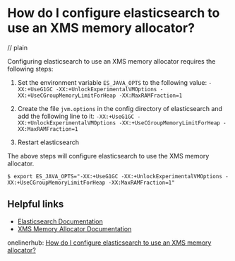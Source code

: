 # How do I configure elasticsearch to use an XMS memory allocator?
// plain

Configuring elasticsearch to use an XMS memory allocator requires the following steps:

1. Set the environment variable `ES_JAVA_OPTS` to the following value: `-XX:+UseG1GC -XX:+UnlockExperimentalVMOptions -XX:+UseCGroupMemoryLimitForHeap -XX:MaxRAMFraction=1`

2. Create the file `jvm.options` in the config directory of elasticsearch and add the following line to it: `-XX:+UseG1GC -XX:+UnlockExperimentalVMOptions -XX:+UseCGroupMemoryLimitForHeap -XX:MaxRAMFraction=1`

3. Restart elasticsearch

The above steps will configure elasticsearch to use the XMS memory allocator.

```
$ export ES_JAVA_OPTS="-XX:+UseG1GC -XX:+UnlockExperimentalVMOptions -XX:+UseCGroupMemoryLimitForHeap -XX:MaxRAMFraction=1"
```

## Helpful links
- [Elasticsearch Documentation](https://www.elastic.co/guide/en/elasticsearch/reference/current/jvm-options.html)
- [XMS Memory Allocator Documentation](https://docs.oracle.com/en/java/javase/13/vmoptions/xms-memory-allocator.html)

onelinerhub: [How do I configure elasticsearch to use an XMS memory allocator?](https://onelinerhub.com/elasticsearch/how-do-i-configure-elasticsearch-to-use-an-xms-memory-allocator)